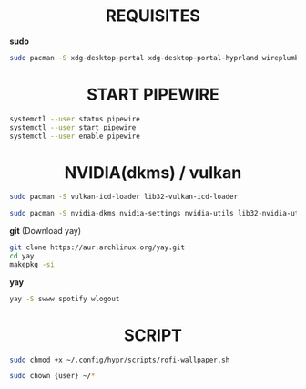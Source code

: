 <div align="center">
  

</div>

<div align="center">
  
# REQUISITES
</div>

**sudo**

```bash
sudo pacman -S xdg-desktop-portal xdg-desktop-portal-hyprland wireplumber base base-devel blueman bluez bluez-utils dunst fastfetch firefox flatpak git grim htop hyprland hyprshot kitty linux-zen linux-zen-headers nano nemo neovim pavucontrol pipewire pipewire-alsa pipewire-pulse pipewire-jack ranger rofi slurp starship sxiv unzip waybar
```
<div align="center">
  
# START PIPEWIRE
</div>

```bash
systemctl --user status pipewire
systemctl --user start pipewire
systemctl --user enable pipewire
```
<div align="center">
  
# NVIDIA(dkms) / vulkan
</div>

```bash
sudo pacman -S vulkan-icd-loader lib32-vulkan-icd-loader
```

```bash
sudo pacman -S nvidia-dkms nvidia-settings nvidia-utils lib32-nvidia-utils
```

**git** (Download yay)

```bash
git clone https://aur.archlinux.org/yay.git
cd yay
makepkg -si
```

**yay**

```bash
yay -S swww spotify wlogout
```

<div align="center">

# SCRIPT

</div>

```bash
sudo chmod +x ~/.config/hypr/scripts/rofi-wallpaper.sh
```

```bash
sudo chown {user} ~/*
```
